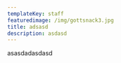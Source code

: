 ```yaml
---
templateKey: staff
featuredimage: /img/gottsnack3.jpg
title: adsasd
description: asdasd
---
```

asasdadasdasd
